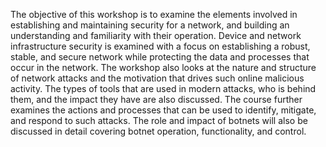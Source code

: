 The objective of this workshop is to examine the elements involved in establishing and maintaining security for a network, and building an understanding and familiarity with their operation.
Device and network infrastructure security is examined with a focus on establishing a robust, stable, and secure network while protecting the data and processes that occur in the network.
The workshop also looks at the nature and structure of network attacks and the motivation that drives such online malicious activity. The types of tools that are used in modern attacks, who is behind them, and the impact they have are also discussed. The course further examines the actions and processes that can be used to identify, mitigate, and respond to such attacks. The role and impact of botnets will also be discussed in detail covering botnet operation, functionality, and control.
